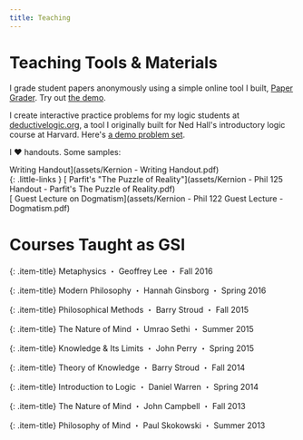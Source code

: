 ```yaml
---
title: Teaching
---
```


# Teaching Tools & Materials

I grade student papers anonymously using a simple online tool I built, [Paper Grader](http://papergrader.org). Try out [the demo](http://papergrader.org/demo).

I create interactive practice problems for my logic students at [deductivelogic.org](http://deductivelogic.org), a tool I originally built for Ned Hall's introductory logic course at Harvard. Here's [a demo problem set](http://deductivelogic.org/psets/demo).

I &#9829; handouts. Some samples:

<p class="little-links"}
[<i class="fa fa-file-o" aria-hidden="true"></i> Writing Handout](assets/Kernion - Writing Handout.pdf)
<br/>
{: .little-links }
[<i class="fa fa-file-o" aria-hidden="true"></i> Parfit's "The Puzzle of Reality"](assets/Kernion - Phil 125 Handout - Parfit's The Puzzle of Reality.pdf)
<br/>
[<i class="fa fa-file-o" aria-hidden="true"></i> Guest Lecture on Dogmatism](assets/Kernion - Phil 122 Guest Lecture - Dogmatism.pdf)
</p>


# Courses Taught as GSI

{: .item-title}
Metaphysics <span class="item-details">・ Geoffrey Lee ・ Fall 2016</span>

{: .item-title}
Modern Philosophy <span class="item-details">・ Hannah Ginsborg ・ Spring 2016</span>

{: .item-title}
Philosophical Methods <span class="item-details">・ Barry Stroud ・ Fall 2015</span>


{: .item-title}
The Nature of Mind <span class="item-details">・ Umrao Sethi ・ Summer 2015</span>

{: .item-title}
Knowledge & Its Limits <span class="item-details">・ John Perry ・ Spring 2015</span>

{: .item-title}
Theory of Knowledge <span class="item-details">・ Barry Stroud ・ Fall 2014</span>

{: .item-title}
Introduction to Logic <span class="item-details">・ Daniel Warren ・ Spring 2014</span>

{: .item-title}
The Nature of Mind <span class="item-details">・ John Campbell ・ Fall 2013</span>

{: .item-title}
Philosophy of Mind <span class="item-details">・ Paul Skokowski ・ Summer 2013</span>

